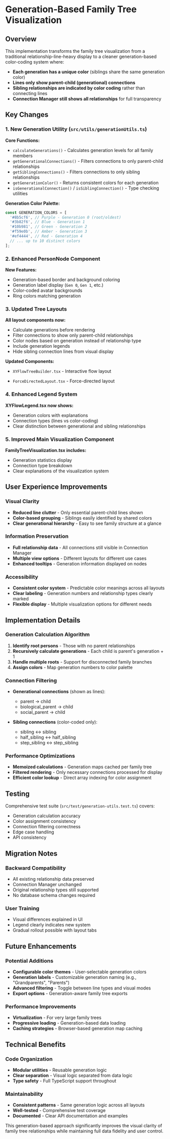 # Generation-Based Family Tree Visualization

## Overview

This implementation transforms the family tree visualization from a traditional relationship-line-heavy display to a cleaner generation-based color-coding system where:

- **Each generation has a unique color** (siblings share the same generation color)
- **Lines only show parent-child (generational) connections** 
- **Sibling relationships are indicated by color coding** rather than connecting lines
- **Connection Manager still shows all relationships** for full transparency

## Key Changes

### 1. New Generation Utility (`src/utils/generationUtils.ts`)

**Core Functions:**
- `calculateGenerations()` - Calculates generation levels for all family members
- `getGenerationalConnections()` - Filters connections to only parent-child relationships  
- `getSiblingConnections()` - Filters connections to only sibling relationships
- `getGenerationColor()` - Returns consistent colors for each generation
- `isGenerationalConnection()` / `isSiblingConnection()` - Type checking utilities

**Generation Color Palette:**
```typescript
const GENERATION_COLORS = [
  '#8b5cf6', // Purple - Generation 0 (root/oldest)
  '#3b82f6', // Blue - Generation 1
  '#10b981', // Green - Generation 2
  '#f59e0b', // Amber - Generation 3
  '#ef4444', // Red - Generation 4
  // ... up to 10 distinct colors
];
```

### 2. Enhanced PersonNode Component

**New Features:**
- Generation-based border and background coloring
- Generation label display (`Gen 0`, `Gen 1`, etc.)
- Color-coded avatar backgrounds
- Ring colors matching generation

### 3. Updated Tree Layouts

**All layout components now:**
- Calculate generations before rendering
- Filter connections to show only parent-child relationships
- Color nodes based on generation instead of relationship type
- Include generation legends
- Hide sibling connection lines from visual display

**Updated Components:**
- `XYFlowTreeBuilder.tsx` - Interactive flow layout

- `ForceDirectedLayout.tsx` - Force-directed layout


### 4. Enhanced Legend System

**XYFlowLegend.tsx now shows:**
- Generation colors with explanations
- Connection types (lines vs color-coding)
- Clear distinction between generational and sibling relationships

### 5. Improved Main Visualization Component

**FamilyTreeVisualization.tsx includes:**
- Generation statistics display
- Connection type breakdown
- Clear explanations of the visualization system

## User Experience Improvements

### Visual Clarity
- **Reduced line clutter** - Only essential parent-child lines shown
- **Color-based grouping** - Siblings easily identified by shared colors
- **Clear generational hierarchy** - Easy to see family structure at a glance

### Information Preservation  
- **Full relationship data** - All connections still visible in Connection Manager
- **Multiple view options** - Different layouts for different use cases
- **Enhanced tooltips** - Generation information displayed on nodes

### Accessibility
- **Consistent color system** - Predictable color meanings across all layouts
- **Clear labeling** - Generation numbers and relationship types clearly marked
- **Flexible display** - Multiple visualization options for different needs

## Implementation Details

### Generation Calculation Algorithm
1. **Identify root persons** - Those with no parent relationships
2. **Recursively calculate generations** - Each child is parent's generation + 1
3. **Handle multiple roots** - Support for disconnected family branches
4. **Assign colors** - Map generation numbers to color palette

### Connection Filtering
- **Generational connections** (shown as lines):
  - parent → child
  - biological_parent → child  
  - social_parent → child
  
- **Sibling connections** (color-coded only):
  - sibling ↔ sibling
  - half_sibling ↔ half_sibling
  - step_sibling ↔ step_sibling

### Performance Optimizations
- **Memoized calculations** - Generation maps cached per family tree
- **Filtered rendering** - Only necessary connections processed for display
- **Efficient color lookup** - Direct array indexing for color assignment

## Testing

Comprehensive test suite (`src/test/generation-utils.test.ts`) covers:
- Generation calculation accuracy
- Color assignment consistency  
- Connection filtering correctness
- Edge case handling
- API consistency

## Migration Notes

### Backward Compatibility
- All existing relationship data preserved
- Connection Manager unchanged
- Original relationship types still supported
- No database schema changes required

### User Training
- Visual differences explained in UI
- Legend clearly indicates new system
- Gradual rollout possible with layout tabs

## Future Enhancements

### Potential Additions
- **Configurable color themes** - User-selectable generation colors
- **Generation labels** - Customizable generation naming (e.g., "Grandparents", "Parents")
- **Advanced filtering** - Toggle between line types and visual modes
- **Export options** - Generation-aware family tree exports

### Performance Improvements
- **Virtualization** - For very large family trees
- **Progressive loading** - Generation-based data loading
- **Caching strategies** - Browser-based generation map caching

## Technical Benefits

### Code Organization
- **Modular utilities** - Reusable generation logic
- **Clear separation** - Visual logic separated from data logic
- **Type safety** - Full TypeScript support throughout

### Maintainability  
- **Consistent patterns** - Same generation logic across all layouts
- **Well-tested** - Comprehensive test coverage
- **Documented** - Clear API documentation and examples

This generation-based approach significantly improves the visual clarity of family tree relationships while maintaining full data fidelity and user control.